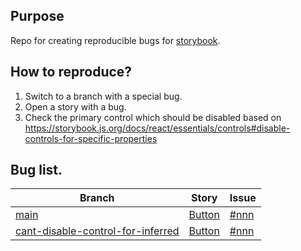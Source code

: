 ## Purpose

Repo for creating reproducible bugs for [storybook](https://github.com/storybookjs/storybook).

## How to reproduce?

1. Switch to a branch with a special bug.
2. Open a story with a bug.
3. Check the primary control which should be disabled based on https://storybook.js.org/docs/react/essentials/controls#disable-controls-for-specific-properties

## Bug list.

| Branch            | Story                                | Issue |
|-------------------|--------------------------------------|--------------
| [main](tree/main) | [Button](stories/Button.stories.tsx) | [#nnn](https://github.com/storybookjs/storybook/issues/nnn) |
| [cant-disable-control-for-inferred](tree/cant-disable-control-for-inferred) | [Button](stories/Button.stories.tsx) | [#nnn](https://github.com/storybookjs/storybook/issues/nnn) |
